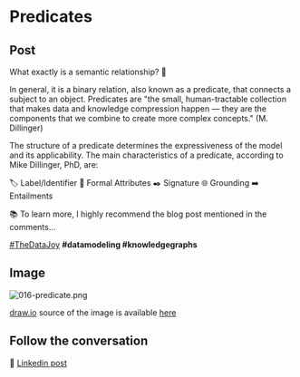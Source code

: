 # Predicates

## Post

What exactly is a semantic relationship? 🤔

In general, it is a binary relation, also known as a predicate, that connects a subject to an object. Predicates are "the small, human-tractable collection that makes data and knowledge compression happen — they are the components that we combine to create more complex concepts." (M. Dillinger) 

The structure of a predicate determines the expressiveness of the model and its applicability. The main characteristics of a predicate, according to Mike Dillinger, PhD, are:

🏷️ Label/Identifier 
📝 Formal Attributes 
✒️ Signature 
🌐 Grounding 
➡️ Entailments 

📚 To learn more, I highly recommend the blog post mentioned in the comments...



[#TheDataJoy](https://www.linkedin.com/feed/hashtag/?keywords=thedatajoy) **#datamodeling #knowledgegraphs**

## Image

![016-predicate.png](../images/016-predicates.png)

[draw.io](https://app.diagrams.net/) source of the image is available [here](../images/016-predicates.drawio) 

## Follow the conversation

🔵 [Linkedin post](https://www.linkedin.com/posts/andreagioia_thedatajoy-datamodeling-knowledgegraphs-activity-7152648319448580096-u8UX)



